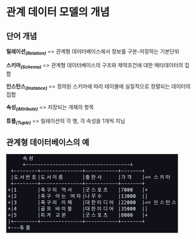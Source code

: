 # 관계 데이터 모델의 개념

## 단어 개념

**릴레이션<sub>_(Relation)_</sub>**     =>  관계형 데이터베이스에서 정보를 구분-저장하는 기본단위

**스키마<sub>_(Schema)_</sub>**         =>  관계형 데이터베이스의 구조와 제약조건에 대한 메타데이터의 집합

**인스턴스<sub>_(Instance)_</sub>**     =>  정의된 스키마에 따라 테이블에 실질적으로 정렬되는 데이터의 집합

**속성<sub>_(Attribute)_</sub>**        =>  저장되는 개체의 항목

**튜플<sub>_(Tuple)_</sub>**            =>  릴레이션의 각 행, 각 속성을 1개씩 지님

## 관계형 데이터베이스의 예

![데이터베이스의 예시를 보여주는 표](/SQL_picture/TABLE.png)







